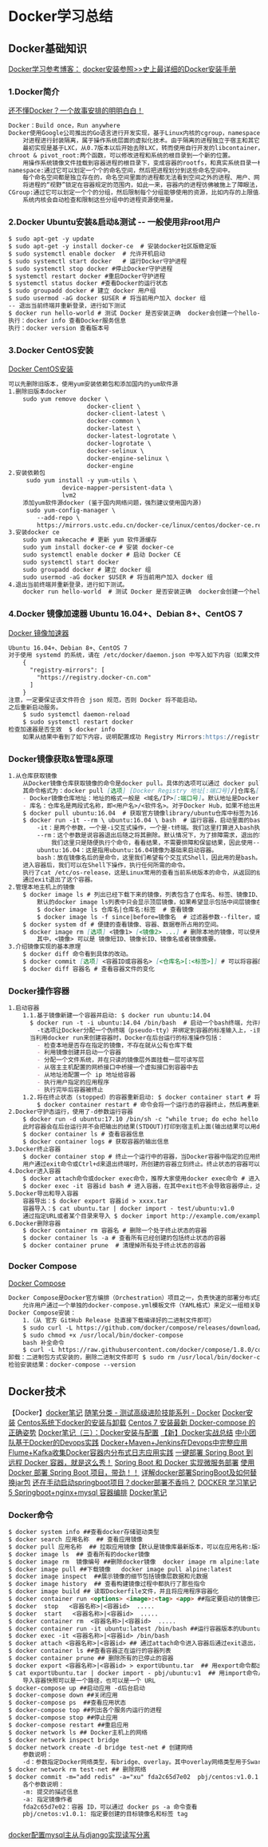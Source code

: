 # Docker学习总结

## Docker基础知识
[Docker学习参考博客：](https://www.funtl.com/zh/docs-docker/)
[docker安装参照>>史上最详细的Docker安装手册](https://www.cnblogs.com/zhizihuakai/p/12633724.html)
### 1.Docker简介
[还不懂Docker？一个故事安排的明明白白！](https://www.cnblogs.com/xuanyuan/p/14003524.html)
```markdown
Docker：Build once，Run anywhere
Docker使用Google公司推出的Go语言进行开发实现，基于Linux内核的cgroup，namespace，以及AUFS类的Union FS等技术，
    对进程进行封装隔离，属于操作系统层面的虚拟化技术。由于隔离的进程独立于宿主和其它的隔离的进程，因此也称其为容器。
    最初实现是基于LXC，从0.7版本以后开始去除LXC，转而使用自行开发的libcontainer，从1.11开始，则进一步演进为使用runC和containerd。
chroot & pivot_root:两个函数，可以修改进程和系统的根目录到一个新的位置。
    用操作系统镜像文件挂载到容器进程的根目录下，变成容器的rootfs，和真实系统目录一模一样，足可以以假乱真：“伪造”一个文件系统来欺骗容器中的进程。
namespace:通过它可以划定一个个的命名空间，然后把进程划分到这些命名空间中。
    每个命名空间都是独立存在的，命名空间里面的进程都无法看到空间之外的进程、用户、网络等等信息。
    将进程的“视野”锁定在容器规定的范围内，如此一来，容器内的进程彷佛被施上了障眼法，再也看不到外面的世界。
CGroup:通过它可以划定一个个的分组，然后限制每个分组能够使用的资源，比如内存的上限值、CPU的使用率、硬盘空间总量等等。
    系统内核会自动检查和限制这些分组中的进程资源使用量。
```
### 2.Docker Ubuntu安装&启动&测试  -- 一般使用非root用户
```markdown
$ sudo apt-get -y update
$ sudo apt-get -y install docker-ce  # 安装docker社区版稳定版
$ sudo systemctl enable docker  # 允许开机启动
$ sudo systemctl start docker   # 运行Docker守护进程
$ sudo systemctl stop docker #停止Docker守护进程
$ systemctl restart docker #重启Docker守护进程
$ systemctl status docker #查看Docker的运行状态
$ sudo groupadd docker # 建立 docker 用户组
$ sudo usermod -aG docker $USER # 将当前用户加入 docker 组
-- 退出当前终端并重新登录，进行如下测试
$ docker run hello-world # 测试 Docker 是否安装正确  docker会创建一个hello-world的镜像
执行：docker info 查看Docker服务信息
执行：docker version 查看版本号
```
### 3.Docker CentOS安装
[Docker CentOS安装](https://www.funtl.com/zh/docs-docker/CentOS-%E5%AE%89%E8%A3%85-Docker.html#%E4%BD%BF%E7%94%A8-yum-%E5%AE%89%E8%A3%85)
```markdown
可以先删除旧版本，使用yum安装依赖包和添加国内的yum软件源
1.删除旧版本docker
    sudo yum remove docker \
                      docker-client \
                      docker-client-latest \
                      docker-common \
                      docker-latest \
                      docker-latest-logrotate \
                      docker-logrotate \
                      docker-selinux \
                      docker-engine-selinux \
                      docker-engine
2.安装依赖包
     sudo yum install -y yum-utils \
               device-mapper-persistent-data \
               lvm2
    添加yum软件源docker (鉴于国内网络问题，强烈建议使用国内源)
     sudo yum-config-manager \
        --add-repo \
        https://mirrors.ustc.edu.cn/docker-ce/linux/centos/docker-ce.repo
3.安装docker ce
    sudo yum makecache # 更新 yum 软件源缓存
    sudo yum install docker-ce # 安装 docker-ce
    sudo systemctl enable docker # 启动 Docker CE
    sudo systemctl start docker
    sudo groupadd docker # 建立 docker 组
    sudo usermod -aG docker $USER # 将当前用户加入 docker 组
4.退出当前终端并重新登录，进行如下测试。
    docker run hello-world  # 测试 Docker 是否安装正确  docker会创建一个hello-world的镜像
```
### 4.Docker 镜像加速器 Ubuntu 16.04+、Debian 8+、CentOS 7 
[Docker 镜像加速器](https://www.funtl.com/zh/docs-docker/Docker-%E9%95%9C%E5%83%8F%E5%8A%A0%E9%80%9F%E5%99%A8.html#ubuntu-14-04%E3%80%81debian-7-wheezy)
```markdown
Ubuntu 16.04+、Debian 8+、CentOS 7 
对于使用 systemd 的系统，请在 /etc/docker/daemon.json 中写入如下内容（如果文件不存在请新建该文件）
    {
      "registry-mirrors": [
        "https://registry.docker-cn.com"
      ]
    }
注意，一定要保证该文件符合 json 规范，否则 Docker 将不能启动。
之后重新启动服务。
    $ sudo systemctl daemon-reload
    $ sudo systemctl restart docker
检查加速器是否生效  $ docker info
    如果从结果中看到了如下内容，说明配置成功 Registry Mirrors:https://registry.docker-cn.com/
```
### Docker镜像获取&管理&原理
```markdown
1.从仓库获取镜像
    从Docker镜像仓库获取镜像的命令是docker pull。具体的选项可以通过 docker pull --help 命令看到
    其命令格式为：docker pull [选项] [Docker Registry 地址[:端口号]/]仓库名[:标签]
    - Docker镜像仓库地址：地址的格式一般是 <域名/IP>[:端口号]。默认地址是Docker Hub。
    - 库名：仓库名是两段式名称，即<用户名>/<软件名>。对于Docker Hub，如果不给出用户名，则默认为library，也就是官方镜像。
    $ docker pull ubuntu:16.04  # 获取官方镜像library/ubuntu仓库中标签为16.04的镜像
    $ docker run -it --rm \ ubuntu:16.04 \ bash  # 运行容器，启动里面的bash并且进行交互式操作
        -it：是两个参数，一个是-i交互式操作，一个是-t终端。我们这里打算进入bash执行一些命令并查看返回结果，因此我们需要交互式终端。
        --rm：这个参数是说容器退出后随之将其删除。默认情况下，为了排障需求，退出的容器并不会立即删除，除非手动docker rm。
            我们这里只是随便执行个命令，看看结果，不需要排障和保留结果，因此使用--rm可以避免浪费空间。
        ubuntu:16.04：这是指用ubuntu:16.04镜像为基础来启动容器。
        bash：放在镜像名后的是命令，这里我们希望有个交互式Shell，因此用的是bash。
    进入容器后，我们可以在Shell下操作，执行任何所需的命令。
    执行了cat /etc/os-release，这是Linux常用的查看当前系统版本的命令，从返回的结果可以看到容器内是Ubuntu 16.04.4 LTS系统。
    通过exit退出了这个容器。
2.管理本地主机上的镜像
    $ docker image ls # 列出已经下载下来的镜像，列表包含了仓库名、标签、镜像ID、创建时间以及所占用的空间。
        默认的docker image ls列表中只会显示顶层镜像，如果希望显示包括中间层镜像在内的所有镜像的话，需要加-a参数。
        $ docker image ls 仓库名|仓库名:标签  # 查看镜像
        $ docker image ls -f since|before=镜像名  # 过滤器参数--filter，或者简写-f查找在该镜像之前或者之后创建的镜像
    $ docker system df # 便捷的查看镜像、容器、数据卷所占用的空间。
    $ docker image rm [选项] <镜像1> [<镜像2> ...] # 删除本地的镜像，可以使用docker image rm命令
        其中，<镜像> 可以是 镜像短ID、镜像长ID、镜像名或者镜像摘要。
3.介绍镜像实现的基本原理
    $ docker diff 命令看到具体的改动。
    $ docker commit [选项] <容器ID或容器名> [<仓库名>[:<标签>]] # 可以将容器的存储层保存下来成为镜像，尽量不要使用
    $ docker diff 容器名 # 查看容器文件的变化
```
### Docker操作容器
```markdown
1.启动容器
    1.1.基于镜像新建一个容器并启动: $ docker run ubuntu:14.04
      $ docker run -t -i ubuntu:14.04 /bin/bash  # 启动一个bash终端，允许用户进行交互。
        -t选项让Docker分配一个伪终端（pseudo-tty）并绑定到容器的标准输入上，-i则让容器的标准输入保持打开。
      当利用docker run来创建容器时，Docker在后台运行的标准操作包括：
        - 检查本地是否存在指定的镜像，不存在就从公有仓库下载
        - 利用镜像创建并启动一个容器
        - 分配一个文件系统，并在只读的镜像层外面挂载一层可读写层
        - 从宿主主机配置的网桥接口中桥接一个虚拟接口到容器中去
        - 从地址池配置一个 ip 地址给容器
        - 执行用户指定的应用程序
        - 执行完毕后容器被终止
    1.2.将在终止状态（stopped）的容器重新启动: $ docker container start # 将一个已经终止的容器启动运行
        $ docker container restart # 命令会将一个运行态的容器终止，然后再重新启动它。
2.Docker守护态运行，使用了-d参数运行容器
    $ docker run -d ubuntu:17.10 /bin/sh -c "while true; do echo hello world; sleep 1; done"
    此时容器会在后台运行并不会把输出的结果(STDOUT)打印到宿主机上面(输出结果可以用docker logs查看)。
    $ docker container ls # 查看容器信息
    $ docker container logs # 获取容器的输出信息
3.Docker终止容器
    $ docker container stop # 终止一个运行中的容器，当Docker容器中指定的应用终结时，容器也自动终止。
    用户通过exit命令或Ctrl+d来退出终端时，所创建的容器立刻终止。终止状态的容器可以用docker container ls -a命令看到。
4.Docker进入容器
    $ docker attach命令或docker exec命令，推荐大家使用docker exec命令 # 进入容器进行操作
    $ docker exec -it 容器id bash # 进入容器，在其中exit也不会导致容器停止，这就是为什么推荐大家使用docker exec的原因
5.Docker导出和导入容器
    容器导出：$ docker export 容器id > xxxx.tar
    容器导入：$ cat ubuntu.tar | docker import - test/ubuntu:v1.0
    通过指定URL或者某个目录来导入 $ docker import http://example.com/exampleimage.tgz example/imagerepo
6.Docker删除容器
    $ docker container rm 容器名 # 删除一个处于终止状态的容器
    $ docker container ls -a # 查看所有已经创建的包括终止状态的容器
    $ docker container prune  # 清理掉所有处于终止状态的容器
```
### Docker Compose
[Docker Compose](https://www.funtl.com/zh/docs-docker/%E4%BB%80%E4%B9%88%E6%98%AF-Docker-Compose.html)
```markdown
Docker Compose是Docker官方编排（Orchestration）项目之一，负责快速的部署分布式应用。 https://github.com/docker/compose
    允许用户通过一个单独的docker-compose.yml模板文件（YAML格式）来定义一组相关联的应用容器为一个项目（project）。
Docker Compose安装：
    1.（从 官方 GitHub Release 处直接下载编译好的二进制文件即可）
    $ sudo curl -L https://github.com/docker/compose/releases/download/1.17.1/docker-compose-`uname -s`-`uname -m` > /usr/local/bin/docker-compose
    $ sudo chmod +x /usr/local/bin/docker-compose
    bash 补全命令
    $ curl -L https://raw.githubusercontent.com/docker/compose/1.8.0/contrib/completion/bash/docker-compose > /etc/bash_completion.d/docker-compose
卸载：二进制包方式安装的，删除二进制文件即可 $ sudo rm /usr/local/bin/docker-compose
检验安装结果：docker-compose --version
```

## Docker技术
【Docker】[docker笔记](https://www.cnblogs.com/spec-dog/tag/docker/)
[随笔分类 - 测试高级进阶技能系列 - Docker](https://www.cnblogs.com/poloyy/category/1870863.html)
[Docker安装]( https://blog.csdn.net/laughing1997/article/details/84305615 ) 
[Centos系统下docker的安装与卸载]( https://blog.csdn.net/a527219336/article/details/50800181 )
[Centos 7 安装最新 Docker-compose 的正确姿势]( https://blog.csdn.net/cookily_liangzai/article/details/82496934 )
[Docker笔记（三）：Docker安装与配置](https://www.cnblogs.com/spec-dog/p/11194521.html)
[【新】Docker实战总结](https://www.cnblogs.com/leozhanggg/p/12039953.html) 
[中小团队基于Docker的Devops实践](https://www.cnblogs.com/37Y37/p/11216915.html)
[Docker+Maven+Jenkins在Devops中完整应用](https://www.cnblogs.com/pluto4596/p/11216825.html)
[Flume+Kafka收集Docker容器内分布式日志应用实践](https://www.cnblogs.com/wuxj/p/11261250.html)
[一键部署 Spring Boot 到远程 Docker 容器，就是这么秀！](https://www.cnblogs.com/lenve/p/11434074.html)
[Spring Boot 和 Docker 实现微服务部署](https://www.cnblogs.com/fengzheng/p/10329097.html)
[使用 Docker 部署 Spring Boot 项目，带劲！！](https://www.cnblogs.com/javastack/p/14034812.html)
[详解docker部署SpringBoot及如何替换jar包](https://www.cnblogs.com/toutou/p/docker_springboot.html)
[还在手动启动springboot项目？docker部署不香吗？](https://www.toutiao.com/i6843391272229536267)
[DOCKER 学习笔记5 Springboot+nginx+mysql 容器编排](https://www.cnblogs.com/ChromeT/p/12289177.html)
[Docker笔记](https://www.cnblogs.com/Hui4401/p/13758443.html)
### Docker命令
```markdown
$ docker system info ##查看docker存储驱动类型
$ docker search 应用名称  ## 查看应用镜像
$ docker pull 应用名称  ## 拉取应用镜像【默认是镜像库最新版本，可以在应用名称:版本号拉取指定版本】
$ docker image ls  ## 查看所有的docker镜像
$ docker image rm  镜像编号 ##删除docker镜像  docker image rm alpine:latest
$ docker image pull ##下载镜像   docker image pull alpine:latest
$ docker image inspect  ##展示镜像的细节包括镜像层数据和元数据
$ docker image history  ## 查看构建镜像过程中都执行了那些指令
$ docker image build ## 读取Dockerfile文件，并且将应用程序容器化
$ docker container run <options> <image>:<tag> <app> ##指定要启动的镜像已及要运行的应用
$ docker  stop   <容器名称>|<容器id>  .....
$ docker  start   <容器名称>|<容器id>  .....
$ docker container rm  <容器名称>|<容器id>  .....
$ docker container run -it ubuntu:latest /bin/bash ##运行容器版本的Ubuntu Linux
$ docker exec -it <容器名称>|<容器id> /bin/bash
$ docker attach <容器名称>|<容器id> ## 通过attach命令进入容器后通过exit退出，容器将会变为exited状态，exec不会
$ docker container ls ##查看容器正在运行的容器列表
$ docker container prune ## 删除所有的已停止的容器
$ docker export <容器名称>|<容器id> > exportUbuntu.tar  ## 用export命令都出容器快照
$ cat exportUbuntu.tar | docker import - pbj/ubuntu:v1  ## 用import命令从容器快照文件中再导入为镜像，导入到镜像 xu/centos:v1
    导入容器快照可以是一个路径，也可以是一个 URL
$ docker-compose up ##启动应用 -d后台启动
$ docker-compose down ##关闭应用
$ docker-compose ps  ##查看应用状态
$ docker-compose top ##列出各个服务内运行的进程
$ docker-compose stop ##停止应用
$ docker-compose restart ##重启应用
$ docker network ls ## Docker主机上的网络
$ docker network inspect bridge 
$ docker network create -d bridge test-net # 创建网络
    参数说明：
    -d：参数指定Docker网络类型，有bridge、overlay。其中overlay网络类型用于Swarm mode，此处忽略。
$ docker network rm test-net ## 删除网络
$ docker commit -m="add redis" -a="xu" fda2c65d7e02  pbj/centos:v1.0.1  ## 使用commit命令提交容器副本
    各个参数说明：
    -m: 提交的描述信息
    -a: 指定镜像作者
    fda2c65d7e02：容器 ID，可以通过 docker ps -a 命令查看
    pbj/cnetos:v1.0.1: 指定要创建的目标镜像名和标签 tag
```

### 
[docker配置mysql主从与django实现读写分离](https://www.cnblogs.com/yscl/p/11992175.html)



